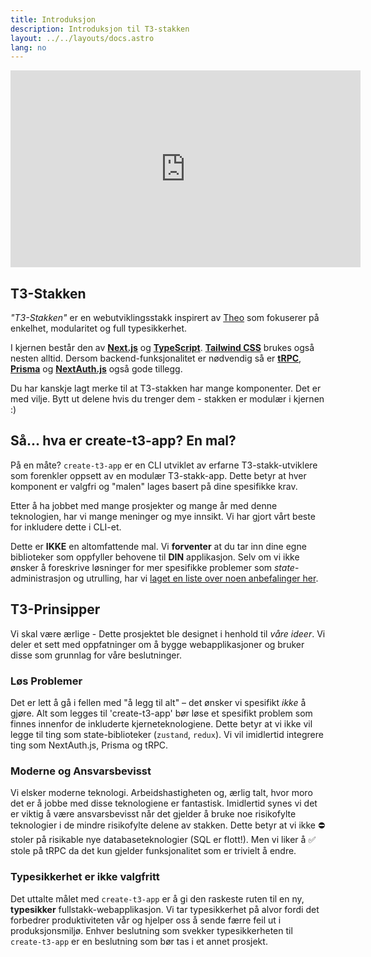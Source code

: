 ```yaml
---
title: Introduksjon
description: Introduksjon til T3-stakken
layout: ../../layouts/docs.astro
lang: no
---
```


<div class="embed">
<iframe width="560" height="315" src="https://www.youtube.com/embed/PbjHxIuHduU" title="The BEST Stack For Your Next Project" frameborder="0" allow="accelerometer; autoplay; clipboard-write; encrypted-media; gyroscope; picture-in-picture" allowfullscreen></iframe>
</div>

## T3-Stakken

_"T3-Stakken"_ er en webutviklingsstakk inspirert av [Theo](https://twitter.com/t3dotgg) som fokuserer på enkelhet, modularitet og full typesikkerhet.

I kjernen består den av [**Next.js**](https://nextjs.org/) og [**TypeScript**](https://typescriptlang.org/). [**Tailwind CSS**](https://tailwindcss.com/) brukes også nesten alltid. Dersom backend-funksjonalitet er nødvendig så er [**tRPC**](https://trpc.io/), [**Prisma**](https://prisma.io/) og [**NextAuth.js**](https://next-auth.js.org/) også gode tillegg.

Du har kanskje lagt merke til at T3-stakken har mange komponenter. Det er med vilje. Bytt ut delene hvis du trenger dem - stakken er modulær i kjernen :)

## Så... hva er create-t3-app? En mal?

På en måte? `create-t3-app` er en CLI utviklet av erfarne T3-stakk-utviklere som forenkler oppsett av en modulær T3-stakk-app. Dette betyr at hver komponent er valgfri og "malen" lages basert på dine spesifikke krav.

Etter å ha jobbet med mange prosjekter og mange år med denne teknologien, har vi mange meninger og mye innsikt. Vi har gjort vårt beste for inkludere dette i CLI-et.

Dette er **IKKE** en altomfattende mal. Vi **forventer** at du tar inn dine egne biblioteker som oppfyller behovene til **DIN** applikasjon. Selv om vi ikke ønsker å foreskrive løsninger for mer spesifikke problemer som _state_-administrasjon og utrulling, har vi [laget en liste over noen anbefalinger her](/no/other-recs).

## T3-Prinsipper

Vi skal være ærlige - Dette prosjektet ble designet i henhold til _våre ideer_. Vi deler et sett med oppfatninger om å bygge webapplikasjoner og bruker disse som grunnlag for våre beslutninger.

### Løs Problemer

Det er lett å gå i fellen med "å legg til alt" – det ønsker vi spesifikt _ikke_ å gjøre. Alt som legges til 'create-t3-app' bør løse et spesifikt problem som finnes innenfor de inkluderte kjerneteknologiene. Dette betyr at vi ikke vil legge til ting som state-biblioteker (`zustand`, `redux`). Vi vil imidlertid integrere ting som NextAuth.js, Prisma og tRPC.

### Moderne og Ansvarsbevisst

Vi elsker moderne teknologi. Arbeidshastigheten og, ærlig talt, hvor moro det er å jobbe med disse teknologiene er fantastisk. Imidlertid synes vi det er viktig å være ansvarsbevisst når det gjelder å bruke noe risikofylte teknologier i de mindre risikofylte delene av stakken. Dette betyr at vi ikke ⛔️ stoler på risikable nye databaseteknologier (SQL er flott!). Men vi liker å ✅ stole på tRPC da det kun gjelder funksjonalitet som er trivielt å endre.

### Typesikkerhet er ikke valgfritt

Det uttalte målet med `create-t3-app` er å gi den raskeste ruten til en ny, **typesikker** fullstakk-webapplikasjon. Vi tar typesikkerhet på alvor fordi det forbedrer produktiviteten vår og hjelper oss å sende færre feil ut i produksjonsmiljø. Enhver beslutning som svekker typesikkerheten til `create-t3-app` er en beslutning som bør tas i et annet prosjekt.
